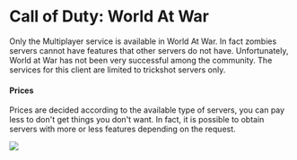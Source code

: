 # Call of Duty: World At War 
Only the Multiplayer service is available in World At War. In fact zombies servers cannot have features that other servers do not have. Unfortunately, World at War has not been very successful among the community. The services for this client are limited to trickshot servers only. 

#### Prices
Prices are decided according to the available type of servers, you can pay less to don't get things you don't want. 
In fact, it is possible to obtain servers with more or less features depending on the request.

![](https://wallpaperaccess.com/full/2588759.jpg)